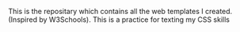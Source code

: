 This is the repositary which contains all the web templates I created. (Inspired by W3Schools).
This is a practice for texting my CSS skills
